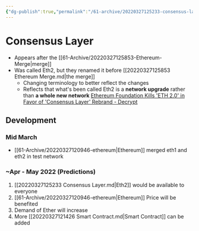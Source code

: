 ```yaml
---
{"dg-publish":true,"permalink":"/61-archive/20220327125233-consensus-layer/","dgHomeLink":true,"dgPassFrontmatter":false}
---
```



# Consensus Layer

- Appears after the [[61-Archive/20220327125853-Ethereum-Merge|merge]]
- Was called Eth2, but they renamed it before [[20220327125853 Ethereum Merge.md|the merge]]
  - Changing terminology to better reflect the changes
  - Reflects that what's been called Eth2 is a **network upgrade** rather than **a whole new network** [Ethereum Foundation Kills 'ETH 2.0' in Favor of 'Consensus Layer' Rebrand - Decrypt](https://decrypt.co/91149/ethereum-foundation-kills-eth-2-consensus-layer-rebrand)

## Development

### Mid March

- [[61-Archive/20220327120946-ethereum|Ethereum]] merged eth1 and eth2 in test network

### ~Apr - May 2022 (Predictions)

1. [[20220327125233 Consensus Layer.md|Eth2]] would be available to everyone
2. [[61-Archive/20220327120946-ethereum|Ethereum]] Price will be benefited
3. Demand of Ether will increase
4. More [[20220327121426 Smart Contract.md|Smart Contract]] can be added
